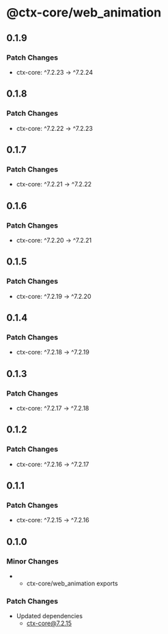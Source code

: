 # @ctx-core/web_animation

## 0.1.9

### Patch Changes

- ctx-core: ^7.2.23 -> ^7.2.24

## 0.1.8

### Patch Changes

- ctx-core: ^7.2.22 -> ^7.2.23

## 0.1.7

### Patch Changes

- ctx-core: ^7.2.21 -> ^7.2.22

## 0.1.6

### Patch Changes

- ctx-core: ^7.2.20 -> ^7.2.21

## 0.1.5

### Patch Changes

- ctx-core: ^7.2.19 -> ^7.2.20

## 0.1.4

### Patch Changes

- ctx-core: ^7.2.18 -> ^7.2.19

## 0.1.3

### Patch Changes

- ctx-core: ^7.2.17 -> ^7.2.18

## 0.1.2

### Patch Changes

- ctx-core: ^7.2.16 -> ^7.2.17

## 0.1.1

### Patch Changes

- ctx-core: ^7.2.15 -> ^7.2.16

## 0.1.0

### Minor Changes

- - ctx-core/web_animation exports

### Patch Changes

- Updated dependencies
  - ctx-core@7.2.15
